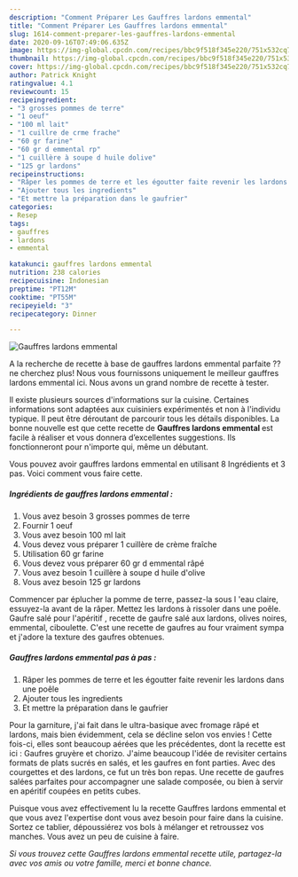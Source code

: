 ```yaml
---
description: "Comment Préparer Les Gauffres lardons emmental"
title: "Comment Préparer Les Gauffres lardons emmental"
slug: 1614-comment-preparer-les-gauffres-lardons-emmental
date: 2020-09-16T07:49:06.635Z
image: https://img-global.cpcdn.com/recipes/bbc9f518f345e220/751x532cq70/gauffres-lardons-emmental-photo-principale-de-la-recette.jpg
thumbnail: https://img-global.cpcdn.com/recipes/bbc9f518f345e220/751x532cq70/gauffres-lardons-emmental-photo-principale-de-la-recette.jpg
cover: https://img-global.cpcdn.com/recipes/bbc9f518f345e220/751x532cq70/gauffres-lardons-emmental-photo-principale-de-la-recette.jpg
author: Patrick Knight
ratingvalue: 4.1
reviewcount: 15
recipeingredient:
- "3 grosses pommes de terre"
- "1 oeuf"
- "100 ml lait"
- "1 cuillre de crme frache"
- "60 gr farine"
- "60 gr d emmental rp"
- "1 cuillère à soupe d huile dolive"
- "125 gr lardons"
recipeinstructions:
- "Râper les pommes de terre et les égoutter faite revenir les lardons dans une poêle"
- "Ajouter tous les ingredients"
- "Et mettre la préparation dans le gaufrier"
categories:
- Resep
tags:
- gauffres
- lardons
- emmental

katakunci: gauffres lardons emmental 
nutrition: 238 calories
recipecuisine: Indonesian
preptime: "PT12M"
cooktime: "PT55M"
recipeyield: "3"
recipecategory: Dinner

---
```



![Gauffres lardons emmental](https://img-global.cpcdn.com/recipes/bbc9f518f345e220/751x532cq70/gauffres-lardons-emmental-photo-principale-de-la-recette.jpg)

A la recherche de recette à base de gauffres lardons emmental parfaite ?? ne cherchez plus! Nous vous fournissons uniquement le meilleur gauffres lardons emmental ici. Nous avons un grand nombre de recette à tester.

Il existe plusieurs sources d'informations sur la cuisine. Certaines informations sont adaptées aux cuisiniers expérimentés et non à l'individu typique. Il peut être déroutant de parcourir tous les détails disponibles. La bonne nouvelle est que cette recette de <strong> Gauffres lardons emmental </strong> est facile à réaliser et vous donnera d’excellentes suggestions. Ils fonctionneront pour n'importe qui, même un débutant.

<!--inarticleads1-->

Vous pouvez avoir gauffres lardons emmental en utilisant 8 Ingrédients et 3 pas. Voici comment vous faire cette.

##### Ingrédients de gauffres lardons emmental :

1. Vous avez besoin 3 grosses pommes de terre
1. Fournir 1 oeuf
1. Vous avez besoin 100 ml lait
1. Vous devez vous préparer 1 cuillère de crème fraîche
1. Utilisation 60 gr farine
1. Vous devez vous préparer 60 gr d emmental râpé
1. Vous avez besoin 1 cuillère à soupe d huile d&#39;olive
1. Vous avez besoin 125 gr lardons


Commencer par éplucher la pomme de terre, passez-la sous l &#39;eau claire, essuyez-la avant de la râper. Mettez les lardons à rissoler dans une poêle. Gaufre salé pour l&#39;apéritif , recette de gaufre salé aux lardons, olives noires, emmental, ciboulette. C&#39;est une recette de gaufres au four vraiment sympa et j&#39;adore la texture des gaufres obtenues. 

<!--inarticleads2-->

##### Gauffres lardons emmental pas à pas :

1. Râper les pommes de terre et les égoutter faite revenir les lardons dans une poêle
1. Ajouter tous les ingredients
1. Et mettre la préparation dans le gaufrier


Pour la garniture, j&#39;ai fait dans le ultra-basique avec fromage râpé et lardons, mais bien évidemment, cela se décline selon vos envies ! Cette fois-ci, elles sont beaucoup aérées que les précédentes, dont la recette est ici : Gaufres gruyère et chorizo. J&#39;aime beaucoup l&#39;idée de revisiter certains formats de plats sucrés en salés, et les gaufres en font parties. Avec des courgettes et des lardons, ce fut un très bon repas. Une recette de gaufres salées parfaites pour accompagner une salade composée, ou bien à servir en apéritif coupées en petits cubes. 

<!--inarticleads1-->

<p>
Puisque vous avez effectivement lu la recette Gauffres lardons emmental et que vous avez l'expertise dont vous avez besoin pour faire dans la cuisine. Sortez ce tablier, dépoussiérez vos bols à mélanger et retroussez vos manches. Vous avez un peu de cuisine à faire.
</p>

<p>
<i>Si vous trouvez cette Gauffres lardons emmental recette utile, partagez-la avec vos amis ou votre famille, merci et bonne chance.</i>
</p>
